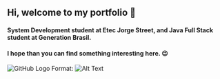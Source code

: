 ## Hi, welcome to my portfolio :blue_heart:
#### System Development student at Etec Jorge Street, and Java Full Stack student at Generation Brasil.
#### I hope than you can find something interesting here. :wink:
![GitHub Logo](/images/logo.png)
Format: ![Alt Text](url)
